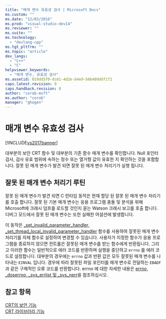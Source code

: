 ```yaml
---
title: "매개 변수 유효성 검사 | Microsoft Docs"
ms.custom: ""
ms.date: "12/03/2016"
ms.prod: "visual-studio-dev14"
ms.reviewer: ""
ms.suite: ""
ms.technology: 
  - "devlang-cpp"
ms.tgt_pltfrm: ""
ms.topic: "article"
dev_langs: 
  - "C++"
  - "C"
helpviewer_keywords: 
  - "매개 변수, 유효성 검사"
ms.assetid: 019dd5f0-dc61-4d2e-b4e9-b66409ddf1f2
caps.latest.revision: 9
caps.handback.revision: 8
author: "corob-msft"
ms.author: "corob"
manager: "ghogen"
---
```

# 매개 변수 유효성 검사
[!INCLUDE[vs2017banner](../assembler/inline/includes/vs2017banner.md)]

대부분의 보안 CRT 함수 및 대부분의 기존 함수 매개 변수를 확인합니다.  Null 포인터 검사, 검사 유효 범위에 속하는 정수 또는 열거형 값이 유효한 지 확인하는 것을 포함합니다.  잘못 된 매개 변수가 발견 되면 잘못 된 매개 변수 처리기가 실행 됩니다.  
  
## 잘못 된 매개 변수 처리기 루틴  
 잘못 된 매개 변수가 발견 되면 C 런타임 동작은 현재 할당 된 잘못 된 매개 변수 처리기를 호출 합니다.  잘못 된 기본 매개 변수는 응용 프로그램 충돌 및 분석을 위해 Microsoft에 크래시 덤프를 로드할 것인지 묻는 Watson 크래시 보고를 호출 합니다.  디버그 모드에서 잘못 된 매개 변수는 또한 실패한 어설션에 발생합니다.  
  
 이 동작은 [\_set\_invalid\_parameter\_handler, \_set\_thread\_local\_invalid\_parameter\_handler](../c-runtime-library/reference/set-invalid-parameter-handler-set-thread-local-invalid-parameter-handler.md) 함수를 사용하여 잘못된 매개 변수 처리기를 자체 함수로 설정하여 변경할 수 있습니다.  사용자가 지정한 함수가 응용 프로그램을 종료하지 않으면 컨트롤은 잘못된 매개 변수를 받는 함수에게 반환됩니다. 그리고 이러한 함수는 일반적으로 에러 코드를 반환하며 실행을 중단하고 `errno` 를 에러 코드로 설정합니다.  대부분의 경우에는 `errno` 값과 반환 값은 모두 잘못된 매개 변수를 나타내는 `EINVAL` 입니다.  경우에 따라 잘못된 파일 포인터를 매개 변수로 전달하는 `EBADF` 과 같은 구체적인 오류 코드를 반환합니다.  errno 에 대한 자세한 내용은 [errno, \_doserrno, \_sys\_errlist 및 \_sys\_nerr](../c-runtime-library/errno-doserrno-sys-errlist-and-sys-nerr.md)을 참조하십시오.  
  
## 참고 항목  
 [CRT의 보안 기능](../c-runtime-library/security-features-in-the-crt.md)   
 [CRT 라이브러리 기능](../c-runtime-library/crt-library-features.md)